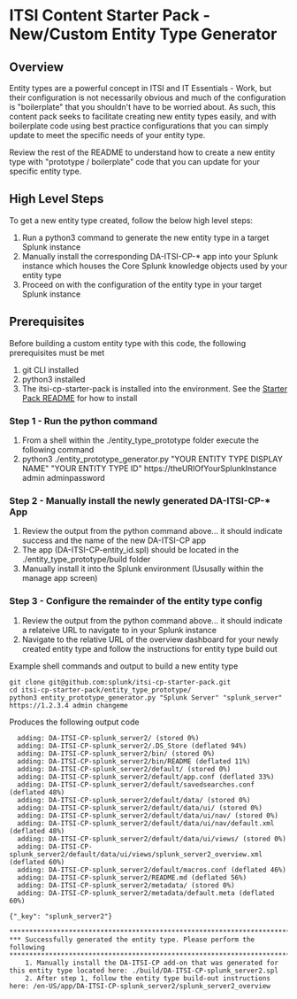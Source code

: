 # ITSI Content Starter Pack - New/Custom Entity Type Generator 

## Overview
Entity types are a powerful concept in ITSI and IT Essentials - Work, but their configuration is not necessarily obvious and much of the configuration is "boilerplate" that you shouldn't have to be worried about. As such, this content pack seeks to facilitate creating new entity types easily, and with boilerplate code using best practice configurations that you can simply update to meet the specific needs of your entity type.

Review the rest of the README to understand how to create a new entity type with "prototype / boilerplate" code that you can update for your specific entity type.


## High Level Steps
To get a new entity type created, follow the below high level steps:
1. Run a python3 command to generate the new entity type in a target Splunk instance
2. Manually install the corresponding DA-ITSI-CP-* app into your Splunk instance which houses the Core Splunk knowledge objects used by your entity type
3. Proceed on with the configuration of the entity type in your target Splunk instance


## Prerequisites
Before building a custom entity type with this code, the following prerequisites must be met
1. git CLI installed
2. python3 installed
3. The itsi-cp-starter-pack is installed into the environment. See the [Starter Pack README](../README.md) for how to install

### Step 1 - Run the python command
1. From a shell within the ./entity_type_prototype folder execute the following command
2. python3 ./entity_prototype_generator.py "YOUR ENTITY TYPE DISPLAY NAME" "YOUR ENTITY TYPE ID" https://theURIOfYourSplunkInstance admin adminpassword

### Step 2 - Manually install the newly generated DA-ITSI-CP-* App
1. Review the output from the python command above... it should indicate success and the name of the new DA-ITSI-CP app
2. The app (DA-ITSI-CP-entity_id.spl) should be located in the ./entity_type_prototype/build folder
3. Manually install it into the Splunk environment (Ususally within the manage app screen)

### Step 3 - Configure the remainder of the entity type config
1. Review the output from the python command above... it should indicate a relateive URL to navigate to in your Splunk instance
2. Navigate to the relative URL of the overview dashboard for your newly created entity type and follow the instructions for entity type build out


Example shell commands and output to build a new entity type
```
git clone git@github.com:splunk/itsi-cp-starter-pack.git
cd itsi-cp-starter-pack/entity_type_prototype/
python3 entity_prototype_generator.py "Splunk Server" "splunk_server" https://1.2.3.4 admin changeme
```

Produces the following output code

```
  adding: DA-ITSI-CP-splunk_server2/ (stored 0%)
  adding: DA-ITSI-CP-splunk_server2/.DS_Store (deflated 94%)
  adding: DA-ITSI-CP-splunk_server2/bin/ (stored 0%)
  adding: DA-ITSI-CP-splunk_server2/bin/README (deflated 11%)
  adding: DA-ITSI-CP-splunk_server2/default/ (stored 0%)
  adding: DA-ITSI-CP-splunk_server2/default/app.conf (deflated 33%)
  adding: DA-ITSI-CP-splunk_server2/default/savedsearches.conf (deflated 48%)
  adding: DA-ITSI-CP-splunk_server2/default/data/ (stored 0%)
  adding: DA-ITSI-CP-splunk_server2/default/data/ui/ (stored 0%)
  adding: DA-ITSI-CP-splunk_server2/default/data/ui/nav/ (stored 0%)
  adding: DA-ITSI-CP-splunk_server2/default/data/ui/nav/default.xml (deflated 48%)
  adding: DA-ITSI-CP-splunk_server2/default/data/ui/views/ (stored 0%)
  adding: DA-ITSI-CP-splunk_server2/default/data/ui/views/splunk_server2_overview.xml (deflated 60%)
  adding: DA-ITSI-CP-splunk_server2/default/macros.conf (deflated 46%)
  adding: DA-ITSI-CP-splunk_server2/README.md (deflated 56%)
  adding: DA-ITSI-CP-splunk_server2/metadata/ (stored 0%)
  adding: DA-ITSI-CP-splunk_server2/metadata/default.meta (deflated 60%)

{"_key": "splunk_server2"}

***************************************************************************
*** Successfully generated the entity type. Please perform the following
***************************************************************************
    1. Manually install the DA-ITSI-CP add-on that was generated for this entity type located here: ./build/DA-ITSI-CP-splunk_server2.spl
    2. After step 1, follow the entity type build-out instructions here: /en-US/app/DA-ITSI-CP-splunk_server2/splunk_server2_overview
```